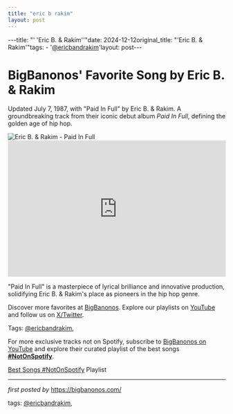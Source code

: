 ```yaml
---
title: "eric b rakim"
layout: post
---
```

---title: "' 'Eric B. & Rakim''"date: 2024-12-12original_title: "'Eric B. & Rakim'"tags:  - '[@ericbandrakim](/tags/ericbandrakim/)'layout: post---<!-- Post Title --><h1 >BigBanonos' Favorite Song by Eric B. & Rakim</h1> <!-- Introductory Text --><p >Updated July 7, 1987, with "Paid In Full" by Eric B. & Rakim. A groundbreaking track from their iconic debut album *Paid In Full*, defining the golden age of hip hop.</p> <!-- Featured Image --><div > <img src="https://m.media-amazon.com/images/I/81L6Dkf9N1L._UF1000,1000_QL80_.jpg" alt="Eric B. & Rakim - Paid In Full" /></div> <!-- YouTube Video Embed --><div > <iframe width="100%" height="315" src="https://www.youtube.com/embed/E7t8eoA_1jQ" title="Eric B. & Rakim - Paid In Full" frameborder="0" allow="accelerometer; autoplay; clipboard-write; encrypted-media; gyroscope; picture-in-picture; web-share" referrerpolicy="strict-origin-when-cross-origin" allowfullscreen></iframe></div> <!-- Song Information --><div > <p>"Paid In Full" is a masterpiece of lyrical brilliance and innovative production, solidifying Eric B. & Rakim's place as pioneers in the hip hop genre.</p></div> <!-- Footer Links --><div > <p>Discover more favorites at <a href="https://bigbanonos.com/" target="_blank">BigBanonos</a>. Explore our playlists on <a href="https://www.youtube.com/[@BigBanonos](/tags/BigBanonos/)" target="_blank">YouTube</a> and follow us on <a href="https://x.com/bigbanonos" target="_blank">X/Twitter</a>.</p></div> <!-- Tags --><p >Tags: [@ericbandrakim](/tags/ericbandrakim/),</p><!--Subscribe and Playlist Links--><div>    <p>For more exclusive tracks not on Spotify, subscribe to <a href="https://www.youtube.com/[@BigBanonos](/tags/BigBanonos/)" target="_blank">BigBanonos on YouTube</a> and explore their curated playlist of the best songs <strong>[#NotOnSpotify](/tags/NotOnSpotify/)</strong>.</p>    <p><a href="https://www.youtube.com/playlist?list=PLtuNtuTatqI0kFahUCbtbfenC_ET5O_tr" target="_blank">Best Songs [#NotOnSpotify](/tags/NotOnSpotify/) Playlist<br /></a></p></div><hr /><p><em>first posted by</em> <a href="https://bigbanonos.com/" rel="noopener" target="_new">https://bigbanonos.com/</a></p><p>tags: [@ericbandrakim](/tags/ericbandrakim/),</p>